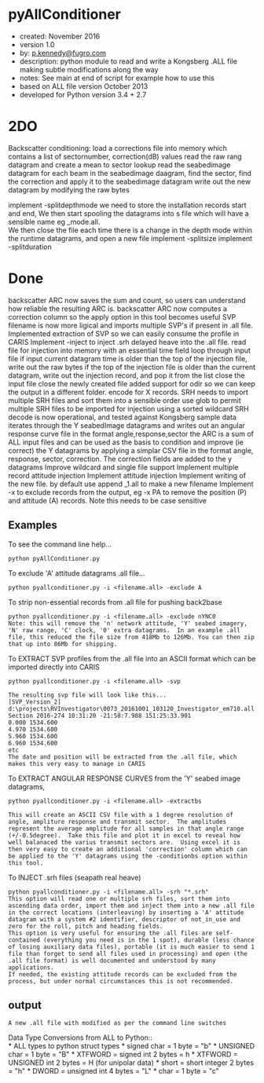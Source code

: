 pyAllConditioner
=====
* created:          November 2016
* version           1.0
* by:               p.kennedy@fugro.com
* description:      python module to read and write a Kongsberg .ALL file making subtle modifications along the way
* notes:            See main at end of script for example how to use this
* based on ALL file version October 2013 
* developed for Python version 3.4 + 2.7

2DO
===
Backscatter conditioning:
    load a corrections file into memory which contains a list of sectornumber, correction(dB) values
    read the raw rang datagram and create a mean to sector lookup
    read the seabedimage datagram
    for each beam in the seabedimage daagram, find the sector, find the correction and apply it to the seabedimage datagram
    write out the new datagram by modifying the raw bytes 

implement -splitdepthmode
    we need to store the installation records start and end, 
    We then start spooling the datagrams into s file which will have a sensible name eg <filename>_mode.all.  
    We then close the file each time there is a change in the depth mode within the runtime datagrams, and open a new file
implement -splitsize
implement -splitduration

Done
====
backscatter ARC now saves the sum and count, so users can understand how reliable the resulting ARC is.
backscatter ARC now computes a correction column so the apply option in this tool becomes useful
SVP filename is now more ligical and imports multiple SVP's if present in .all file.
Implemented extraction of SVP so we can easily consume the profile in CARIS
Implement -inject <filename> to inject .srh delayed heave into the .all file.
    read file for injection into memory with an essential time field
    loop through input file
        if input current datagram time is older than the top of the injection file, write out the raw bytes
        if the top of the injection file is older than the current datagram, write out the injection record, and pop it from the list
    close the input file
    close the newly created file
added support for odir so we can keep the output in a different folder.
encode for X records.
SRH needs to import multiple SRH files and sort them into a sensible order
use glob to permit multiple SRH files to be imported for injection using a sorted wildcard
SRH decode is now operational, and tested against Kongsberg sample data
iterates through the Y seabedImage datagrams and writes out an angular response curve file in the format angle,response,sector
the ARC is a sum of ALL input files and can be used as the basis to condition and improve (ie correct) the Y datagrams by applying a simplar CSV file in the format angle, response, sector, correction.  The correction fields are added to the y datagrams
Improve wildcard and single file support
Implement multiple record attitude injection
Implement attitude injection
Implement writing of the new file.  by default use append _1.all to make a new filename
Implement -x <recordIdentifiers> to exclude records from the output, eg -x PA to remove the position (P) and attitude (A) records.  Note this needs to be case sensitive

Examples
-------

To see the command line help...
```
python pyAllConditioner.py
```
To exclude 'A' attitude datagrams .all file...
```
python pyallconditioner.py -i <filename.all> -exclude A
```
To strip non-essential records from .all file for pushing back2base
```
python pyallconditioner.py -i <filename.all> -exclude nYNC0
Note: this will remove the 'n' network attitude, 'Y' seabed imagery, 'N' raw range, 'C' clock, '0' extra datagrams.  In an example .all file, this reduced the file size from 418Mb to 126Mb. You can then zip that up into 86Mb for shipping.  
```

To EXTRACT SVP profiles from the .all file into an ASCII format which can be imported directly into CARIS
```
python pyallconditioner.py -i <filename.all> -svp

The resulting svp file will look like this...
[SVP_Version_2]
d:\projects\RVInvestigator\0073_20161001_103120_Investigator_em710.all
Section 2016-274 10:31:20 -21:58:7.988 151:25:33.901
0.000 1534.600 
4.970 1534.600 
5.960 1534.600 
6.960 1534.600 
etc
The date and position will be extracted from the .all file, which makes this very easy to manage in CARIS
```

To EXTRACT ANGULAR RESPONSE CURVES from the 'Y' seabed image datagrams, 
```
python pyallconditioner.py -i <filename.all> -extractbs

This will create an ASCII CSV file with a 1 degree resolution of angle, ampliture response and transmit sector.  The amplitudes represent the average amplitude for all samples in that angle range (+/-0.5degree).  Take this file and plot it in excel to reveal how well balanaced the varius transmit sectors are.  Using excel it is then very easy to create an additional 'correction' column which can be applied to the 'Y' datagrams using the -conditionbs option within this tool.

```

To INJECT .srh files (seapath real heave)
```
python pyallconditioner.py -i <filename.all> -srh "*.srh"
This option will read one or multiple srh files, sort them into ascending data order, import them and inject them into a new .all file in the correct locations (interleaving) by inserting a 'A' attitude datagram with a system #2 identifier, descriptor of not_in_use and zero for the roll, pitch and heading fields.  
This option is very useful for ensuring the .all files are self-contained (everything you need is in the 1 spot), durable (less chance of losing auxiliary data files), portable (it is much easier to send 1 file than forget to send all files used in processing) and open (the .all file format) is well documented and understood by many applications.
If needed, the existing attitude records can be excluded from the process, but under normal circumstances this is not recommended.

```






output
------
```
A new .all file with modified as per the command line switches
```

Data Type Conversions from ALL to Python::     
    * ALL types to python struct types
    * signed char = 1 byte = "b"
    * UNSIGNED char = 1 byte = "B"
    * XTFWORD = signed int 2 bytes = h
    * XTFWORD = UNSIGNED int 2 bytes = H (for unipolar data)
    * short = short integer 2 bytes = "h"
    * DWORD = unsigned int 4 bytes = "L"
    * char = 1 byte = "c"
```
